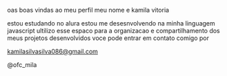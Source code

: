 oas boas vindas ao meu perfil 
meu nome e kamila vitoria

estou estudando no alura estou me desesnvolvendo na minha linguagem javascript ultilizo esse espaco para a organizacao
e compartilhamento dos meus projetos desenvolvidos 
voce pode entrar em contato comigo por

kamilasilvasilva086@gmail.com

@ofc_mila

